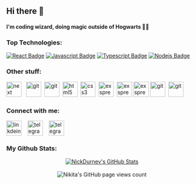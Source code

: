 ## Hi there 👋

#### I'm coding wizard, doing magic outside of Hogwarts 🧙🏻

### Top Technologies:
[![React Badge](https://img.shields.io/badge/-React-61DBFB?style=for-the-badge&labelColor=black&logo=react&logoColor=61DBFB)](#)
[![Javascript Badge](https://img.shields.io/badge/-Javascript-F0DB4F?style=for-the-badge&labelColor=black&logo=javascript&logoColor=F0DB4F)](#) 
[![Typescript Badge](https://img.shields.io/badge/-Typescript-007acc?style=for-the-badge&labelColor=black&logo=typescript&logoColor=007acc)](#) 
[![Nodejs Badge](https://img.shields.io/badge/-Nodejs-3C873A?style=for-the-badge&labelColor=black&logo=node.js&logoColor=3C873A)](#) 

<h3 align="left">Other stuff:</h3>
<div align="left"> 
<a href="https://nextjs.org/" target="_blank"> <img src="https://cdn.simpleicons.org/nextdotjs/788FBD" alt="next" width="40" height="40"/></a> &nbsp;  
<a href="https://redux.js.org/" target="_blank"> <img src="https://cdn.simpleicons.org/redux/788FBD" alt="git" width="40" height="40"/></a>&nbsp; 
<a href="https://tanstack.com/query/v3/" target="_blank"> <img src="https://cdn.simpleicons.org/reactquery/788FBD" alt="git" width="40" height="40"/></a>&nbsp; 
<a href="https://tailwindcss.com/" target="_blank"> <img src="https://cdn.simpleicons.org/tailwindcss/788FBD" alt="html5" width="40" height="40"/></a>&nbsp;  
  <a href="https://mui.com/" target="_blank"> <img src="https://cdn.simpleicons.org/mui/788FBD" alt="css3" width="40" height="40"/></a>&nbsp;  
  <a href="https://expressjs.com/" target="_blank"> <img src="https://cdn.simpleicons.org/express/788FBD" alt="exspress" width="40" height="40"/></a>&nbsp; 
  <a href="https://nestjs.com/" target="_blank"> <img src="https://cdn.simpleicons.org/nestjs/788FBD" alt="exspress" width="40" height="40"/></a>
  <a href="https://www.mongodb.com/" target="_blank"> <img src="https://cdn.simpleicons.org/mongodb/788FBD" alt="exspress" width="40" height="40"/></a>
<a href="https://git-scm.com/" target="_blank"> <img src="https://cdn.simpleicons.org/git/788FBD" alt="git" width="40" height="40"/></a>&nbsp; 
<a href="https://www.postman.com/" target="_blank"> <img src="https://cdn.simpleicons.org/postman/788FBD" alt="git" width="40" height="40"/></a>
</div>

<h3 align="left">Connect with me:</h3>
<p align="left">
<a href="https://www.linkedin.com/in/nikita-durnev/" target="blank"><img align="center" src="https://cdn.simpleicons.org/linkedin/788FBD" alt="linkdein" height="40" width="40"/></a>&nbsp; &nbsp; 
<a href="https://t.me/nick_durnev" target="blank"><img align="center" src="https://cdn.simpleicons.org/telegram/788FBD" alt="telegram" height="40" width="40" /></a>&nbsp; &nbsp; 
<a href="mailto:nickdurnev1@gmail.com" target="blank"><img align="center" src="https://cdn.simpleicons.org/gmail/788FBD" alt="telegram" height="40" width="40" /></a>
</p>

### My Github Stats: 

<div align="center">
  <a href="https://awesome-github-stats.azurewebsites.net/index.html??cardType=level&theme=github-dark&showIcons=false&preferLogin=false&Title=5A59DD&Text=DAD2FF&Ring=DAD2FF">
    <img  alt="NickDurnev's GitHub Stats" src="https://awesome-github-stats.azurewebsites.net/user-stats/NickDurnev?cardType=level&theme=github-dark&showIcons=false&preferLogin=false&Title=5A59DD&Text=DAD2FF&Ring=DAD2FF" />
  </a>
</div>
&nbsp; 
<div align="center">
  <img alt="Nikita's GitHub page views count" src="https://u8views.com/api/v1/github/profiles/92080056/views/day-week-month-total-count.svg"/>
</div>
